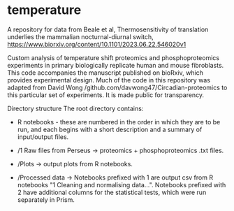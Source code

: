 # temperature
A repository for data from Beale et al, Thermosensitivity of translation underlies the mammalian nocturnal-diurnal switch, https://www.biorxiv.org/content/10.1101/2023.06.22.546020v1

Custom analysis of temperature shift proteomics and phosphoproteomics experiments in primary biologically replicate human and mouse fibroblasts. This code accompanies the manuscript published on bioRxiv, which provides experimental design. Much of the code in this repository was adapted from David Wong /github.com/davwong47/Circadian-proteomics to this particular set of experiments. It is made public for transparency.

Directory structure
The root directory contains:

- R notebooks - these are numbered in the order in which they are to be run, and each begins with a short description and a summary of input/output files.

- /1 Raw files from Perseus -> proteomics + phosphoproteomics .txt files.

- /Plots -> output plots from R notebooks.

- /Processed data -> Notebooks prefixed with 1 are output csv from R notebooks "1 Cleaning and normalising data...". Notebooks prefixed with 2 have additional columns for the statistical tests, which were run separately in Prism.
